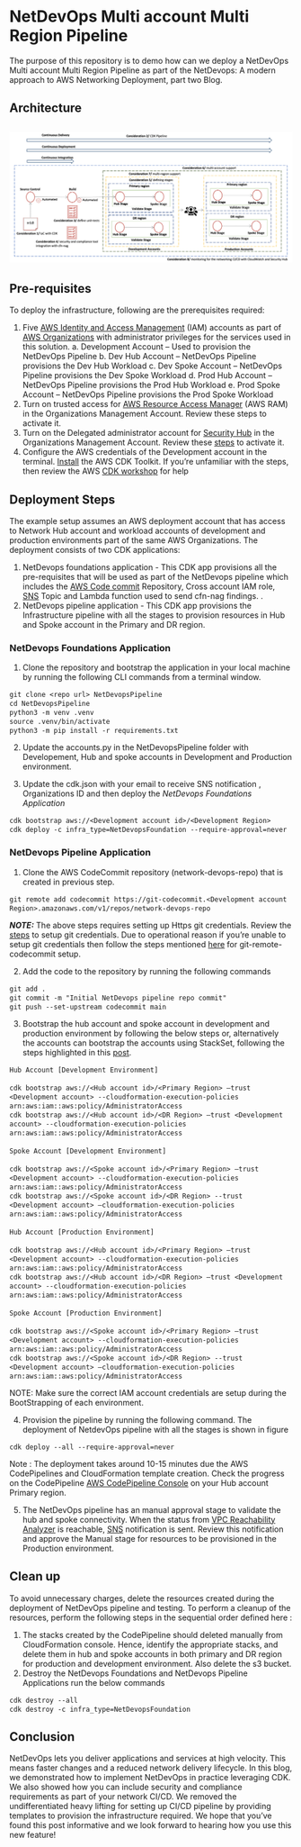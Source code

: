 # NetDevOps Multi account Multi Region Pipeline

The purpose of this repository is to demo how can we deploy a NetDevOps Multi account Multi Region Pipeline as part of the NetDevops: A modern approach to AWS Networking Deployment, part two Blog.

## Architecture

## ![](./images/NetDevops_Arch.png)

## Pre-requisites

To deploy the infrastructure, following are the prerequisites required:

1. Five [AWS Identity and Access Management](https://aws.amazon.com/iam/) (IAM) accounts as part of [AWS Organizations](https://aws.amazon.com/organizations/) with administrator privileges for the services used in this solution.
    a. Development Account – Used to provision the NetDevOps Pipeline
    b. Dev Hub Account – NetDevOps Pipeline provisions the Dev Hub Workload
    c. Dev Spoke Account – NetDevOps Pipeline provisions the Dev Spoke Workload
    d. Prod Hub Account – NetDevOps Pipeline provisions the Prod Hub Workload
    e. Prod Spoke Account – NetDevOps Pipeline provisions the Prod Spoke Workload
2. Turn on trusted access for [AWS Resource Access Manager](https://aws.amazon.com/ram/) (AWS RAM) in the Organizations Management Account. Review these steps to activate it.
3. Turn on the Delegated administrator account for [Security Hub](https://docs.aws.amazon.com/securityhub/latest/userguide/securityhub-settingup.html) in the Organizations Management Account. Review these [steps](https://docs.aws.amazon.com/organizations/latest/userguide/services-that-can-integrate-securityhub.html#integrate-enable-da-securityhub) to activate it.
4. Configure the AWS credentials of the Development account in the terminal. [Install](https://docs.aws.amazon.com/cdk/v2/guide/getting_started.html) the AWS CDK Toolkit. If you’re unfamiliar with the steps, then review the AWS [CDK workshop](https://cdkworkshop.com/15-prerequisites/500-toolkit.html) for help

## Deployment Steps

The example setup assumes an AWS deployment account that has access to Network Hub account and workload accounts of development and production environments part of the same AWS Organizations. The deployment consists of two CDK applications:

1. NetDevops foundations application  - This CDK app provisions all the pre-requisites that will be used as part of the NetDevops pipeline which includes the [AWS Code commit](https://aws.amazon.com/codecommit/) Repository, Cross account IAM role, [SNS](https://aws.amazon.com/sns/) Topic and Lambda function used to send cfn-nag findings. .
2. NetDevops pipeline application - This CDK app provisions the Infrastructure pipeline with all the stages to provision resources in Hub and Spoke account in the Primary and DR region.

### NetDevops Foundations Application

1. Clone the repository and bootstrap the application in your local machine by running the following CLI commands from a terminal window.

```
git clone <repo url> NetDevopsPipeline
cd NetDevopsPipeline
python3 -m venv .venv
source .venv/bin/activate
python3 -m pip install -r requirements.txt
```

2. Update the accounts.py in the NetDevopsPipeline folder with Developement, Hub and spoke accounts in Development and Production environment.

3. Update the cdk.json with your email to receive SNS notification , Organizations ID and then deploy the *NetDevops Foundations Application*

```
cdk bootstrap aws://<Development account id>/<Development Region>
cdk deploy -c infra_type=NetDevopsFoundation --require-approval=never
```

### NetDevops Pipeline Application

1. Clone the  AWS CodeCommit repository (network-devops-repo) that is created in previous step.

```
git remote add codecommit https://git-codecommit.<Development account Region>.amazonaws.com/v1/repos/network-devops-repo
```

***NOTE:*** The above steps requires setting up Https git credentials. Review the [steps](https://docs.aws.amazon.com/codecommit/latest/userguide/setting-up-gc.html) to setup git credentials. Due to operational reason if you’re unable to setup git credentials then follow the
steps mentioned [here](https://docs.aws.amazon.com/codecommit/latest/userguide/setting-up-git-remote-codecommit.html#setting-up-git-remote-codecommit-prereq) for git-remote-codecommit setup.

2. Add the code to the repository by running the following commands

```
git add .
git commit -m "Initial NetDevops pipeline repo commit"
git push --set-upstream codecommit main
```

3. Bootstrap the hub account and spoke account in development and production environment by following the below steps or, alternatively the accounts can bootstrap the accounts using StackSet, following the steps
highlighted in this [post](https://aws.amazon.com/blogs/mt/bootstrapping-multiple-aws-accounts-for-aws-cdk-using-cloudformation-stacksets/).

```
Hub Account [Development Environment] 

cdk bootstrap aws://<Hub account id>/<Primary Region> —trust <Development account> --cloudformation-execution-policies arn:aws:iam::aws:policy/AdministratorAccess 
cdk bootstrap aws://<Hub account id>/<DR Region> —trust <Development account> --cloudformation-execution-policies arn:aws:iam::aws:policy/AdministratorAccess 

Spoke Account [Development Environment]
 
cdk bootstrap aws://<Spoke account id>/<Primary Region> —trust <Development account> --cloudformation-execution-policies arn:aws:iam::aws:policy/AdministratorAccess 
cdk bootstrap aws://<Spoke account id>/<DR Region> --trust <Development account> —cloudformation-execution-policies arn:aws:iam::aws:policy/AdministratorAccess

Hub Account [Production Environment] 

cdk bootstrap aws://<Hub account id>/<Primary Region> —trust <Development account> --cloudformation-execution-policies arn:aws:iam::aws:policy/AdministratorAccess 
cdk bootstrap aws://<Hub account id>/<DR Region> —trust <Development account> --cloudformation-execution-policies arn:aws:iam::aws:policy/AdministratorAccess 

Spoke Account [Production Environment]
 
cdk bootstrap aws://<Spoke account id>/<Primary Region> —trust <Development account> --cloudformation-execution-policies arn:aws:iam::aws:policy/AdministratorAccess 
cdk bootstrap aws://<Spoke account id>/<DR Region> --trust <Development account> —cloudformation-execution-policies arn:aws:iam::aws:policy/AdministratorAccess
```

NOTE: Make sure the correct IAM account credentials are setup during the BootStrapping of each environment.

4. Provision the pipeline by running the following command. The deployment of NetdevOps pipeline with all the stages is shown in figure

```
cdk deploy --all --require-approval=never
```

Note : The deployment takes around 10-15 minutes due the AWS CodePipelines and CloudFormation template creation. Check the progress on the CodePipeline [AWS CodePipeline Console](https://console.aws.amazon.com/codepipeline/) on your Hub account Primary region.

5. The NetDevOps pipeline has an manual approval stage to validate the hub and spoke connectivity. When the status from [VPC Reachability Analyzer](https://docs.aws.amazon.com/vpc/latest/reachability/what-is-reachability-analyzer.html) is reachable, [SNS](https://aws.amazon.com/sns/) notification is sent. Review this notification and approve the Manual stage for resources to be provisioned in the Production environment.

## Clean up

To avoid unnecessary charges, delete the resources created during the deployment of NetDevOps pipeline and testing. To perform a cleanup of the resources, perform the following steps in the sequential order defined here :

1. The stacks created by the CodePipeline should deleted manually from CloudFormation console. Hence, identify the appropriate stacks, and delete them in hub and spoke accounts in both primary and DR region for production and development environment. Also delete the s3 bucket.
2. Destroy the NetDevops Foundations and NetDevops Pipeline Applications run the below commands

```
cdk destroy --all
cdk destroy -c infra_type=NetDevopsFoundation
```

## Conclusion

NetDevOps lets you deliver applications and services at high velocity. This means faster changes and a reduced network delivery lifecycle. In this blog, we demonstrated how to implement NetDevOps in practice leveraging CDK. We also showed how you can include security and compliance requirements as part of your network CI/CD. We removed the undifferentiated heavy lifting for setting up CI/CD pipeline by providing templates to provision the infrastructure required. We hope that you’ve found this post informative and we look forward to hearing how you use this new feature!
